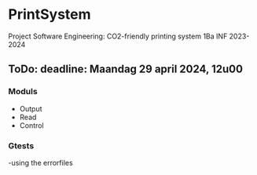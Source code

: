 # PrintSystem

Project Software Engineering:
CO2-friendly printing system
1Ba INF 2023-2024

## ToDo: deadline: 	Maandag 29 april 2024, 12u00
### Moduls
- Output
- Read
- Control
### Gtests
-using the errorfiles


